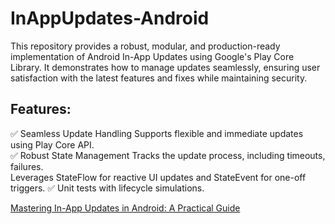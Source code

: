# InAppUpdates-Android

This repository provides a robust, modular, and production-ready implementation of Android In-App Updates
using Google's Play Core Library. It demonstrates how to manage updates seamlessly, ensuring user
satisfaction with the latest features and fixes while maintaining security.

## Features:  
✅ Seamless Update Handling
Supports flexible and immediate updates using Play Core API.  
✅ Robust State Management
Tracks the update process, including timeouts, failures.  
Leverages StateFlow for reactive UI updates and StateEvent for one-off triggers.
✅ Unit tests with lifecycle simulations.  

[Mastering In-App Updates in Android: A Practical Guide](https://medium.com/@rgontier/mastering-in-app-updates-in-android-a-practical-guide-a062f02eabf3)